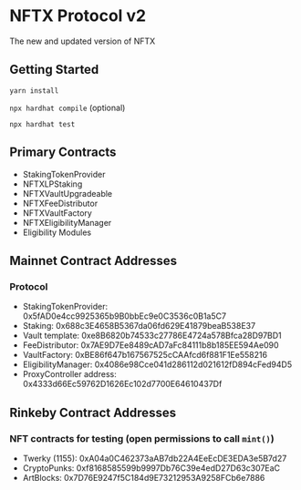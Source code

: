 # NFTX Protocol v2
The new and updated version of NFTX

## Getting Started

`yarn install`

`npx hardhat compile` (optional)

`npx hardhat test`

## Primary Contracts

- StakingTokenProvider
- NFTXLPStaking
- NFTXVaultUpgradeable
- NFTXFeeDistributor
- NFTXVaultFactory
- NFTXEligibilityManager
- Eligibility Modules

## Mainnet Contract Addresses

### Protocol

- StakingTokenProvider: 0x5fAD0e4cc9925365b9B0bbEc9e0C3536c0B1a5C7
- Staking: 0x688c3E4658B5367da06fd629E41879beaB538E37
- Vault template: 0xe8B6820b74533c27786E4724a578Bfca28D97BD1
- FeeDistributor: 0x7AE9D7Ee8489cAD7aFc84111b8b185EE594Ae090
- VaultFactory: 0xBE86f647b167567525cCAAfcd6f881F1Ee558216
- EligibilityManager: 0x4086e98Cce041d286112d021612fD894cFed94D5
- ProxyController address: 0x4333d66Ec59762D1626Ec102d7700E64610437Df

## Rinkeby Contract Addresses

### NFT contracts for testing (open permissions to call `mint()`)

- Twerky (1155): 0xA04a0C462373aAB7db22A4EeEcDE3EDA3e5B7d27
- CryptoPunks: 0xf8168585599b9997Db76C39e4edD27D63c307EaC
- ArtBlocks: 0x7D76E9247f5C184d9E73212953A9258FCb6e7886

